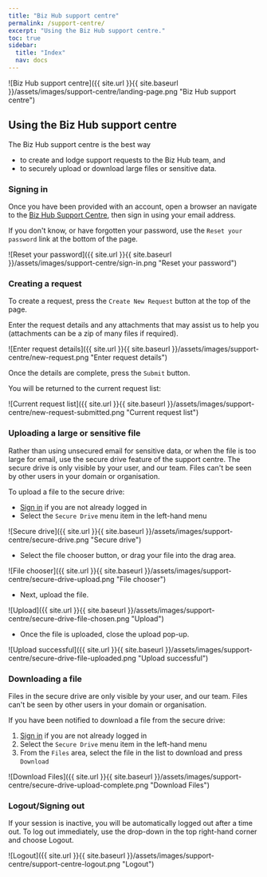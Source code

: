```yaml
---
title: "Biz Hub support centre"
permalink: /support-centre/
excerpt: "Using the Biz Hub support centre."
toc: true
sidebar:
  title: "Index"
  nav: docs
---
```


![Biz Hub support centre]({{ site.url }}{{ site.baseurl }}/assets/images/support-centre/landing-page.png "Biz Hub support centre")

## Using the Biz Hub support centre

The Biz Hub support centre is the best way 
* to create and lodge support requests to the Biz Hub team, and 
* to securely upload or download large files or sensitive data.

### Signing in

Once you have been provided with an account, open a browser an navigate to the [Biz Hub Support Centre](https://apps.bizhub.com.au), then sign in using your email address.

If you don't know, or have forgotten your password, use the `Reset your password` link at the bottom of the page.

![Reset your password]({{ site.url }}{{ site.baseurl }}/assets/images/support-centre/sign-in.png "Reset your password")

### Creating a request

To create a request, press the `Create New Request` button at the top of the page.

Enter the request details and any attachments that may assist us to help you (attachments can be a zip of many files if required).

![Enter request details]({{ site.url }}{{ site.baseurl }}/assets/images/support-centre/new-request.png "Enter request details")

Once the details are complete, press the `Submit` button.

You will be returned to the current request list:

![Current request list]({{ site.url }}{{ site.baseurl }}/assets/images/support-centre/new-request-submitted.png "Current request list")

### Uploading a large or sensitive file

Rather than using unsecured email for sensitive data, or when the file is too large for email, use the secure drive feature of the support centre. The secure drive is only visible by your user, and our team. Files can't be seen by other users in your domain or organisation.

To upload a file to the secure drive:

* [Sign in](#signing-in) if you are not already logged in
* Select the `Secure Drive` menu item in the left-hand menu

![Secure drive]({{ site.url }}{{ site.baseurl }}/assets/images/support-centre/secure-drive.png "Secure drive")

* Select the file chooser button, or drag your file into the drag area.

![File chooser]({{ site.url }}{{ site.baseurl }}/assets/images/support-centre/secure-drive-upload.png "File chooser")

* Next, upload the file.

![Upload]({{ site.url }}{{ site.baseurl }}/assets/images/support-centre/secure-drive-file-chosen.png "Upload")

* Once the file is uploaded, close the upload pop-up.

![Upload successful]({{ site.url }}{{ site.baseurl }}/assets/images/support-centre/secure-drive-file-uploaded.png "Upload successful")

### Downloading a file

Files in the secure drive are only visible by your user, and our team. Files can't be seen by other users in your domain or organisation.

If you have been notified to download a file from the secure drive:

1. [Sign in](#signing-in) if you are not already logged in
1. Select the `Secure Drive` menu item in the left-hand menu
1. From the `Files` area, select the file in the list to download and press `Download`

![Download Files]({{ site.url }}{{ site.baseurl }}/assets/images/support-centre/secure-drive-upload-complete.png "Download Files")

### Logout/Signing out

If your session is inactive, you will be automatically logged out after a time out. To log out immediately, use the drop-down in the top right-hand corner and choose Logout.

![Logout]({{ site.url }}{{ site.baseurl }}/assets/images/support-centre/support-centre-logout.png "Logout")